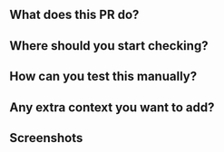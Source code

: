 ## What does this PR do?

## Where should you start checking?

## How can you test this manually?

## Any extra context you want to add?

## Screenshots
